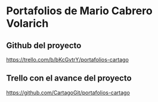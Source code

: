 # Portafolios de Mario Cabrero Volarich

## Github del proyecto

<https://trello.com/b/bKcGvtrY/portafolios-cartago>

## Trello con el avance del proyecto

<https://github.com/CartagoGit/portafolios-cartago>
